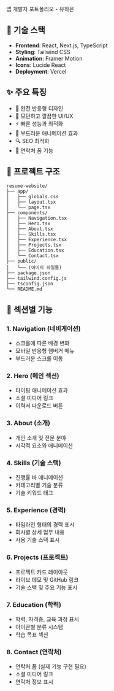 앱 개발자 포트폴리오 - 유하은 

## 🚀 기술 스택

- **Frontend**: React, Next.js, TypeScript
- **Styling**: Tailwind CSS
- **Animation**: Framer Motion
- **Icons**: Lucide React
- **Deployment**: Vercel

## ✨ 주요 특징

- 📱 완전 반응형 디자인
- 🎨 모던하고 깔끔한 UI/UX
- ⚡ 빠른 성능과 최적화
- 🌟 부드러운 애니메이션 효과
- 🔍 SEO 최적화
- 📧 연락처 폼 기능


## 📂 프로젝트 구조

```
resume-website/
├── app/
│   ├── globals.css
│   ├── layout.tsx
│   └── page.tsx
├── components/
│   ├── Navigation.tsx
│   ├── Hero.tsx
│   ├── About.tsx
│   ├── Skills.tsx
│   ├── Experience.tsx
│   ├── Projects.tsx
│   ├── Education.tsx
│   └── Contact.tsx
├── public/
│   └── (이미지 파일들)
├── package.json
├── tailwind.config.js
├── tsconfig.json
└── README.md
```

## 🎯 섹션별 기능

### 1. Navigation (네비게이션)
- 스크롤에 따른 배경 변화
- 모바일 반응형 햄버거 메뉴
- 부드러운 스크롤 이동

### 2. Hero (메인 섹션)
- 타이핑 애니메이션 효과
- 소셜 미디어 링크
- 이력서 다운로드 버튼

### 3. About (소개)
- 개인 소개 및 전문 분야
- 시각적 요소와 애니메이션

### 4. Skills (기술 스택)
- 진행률 바 애니메이션
- 카테고리별 기술 분류
- 기술 키워드 태그

### 5. Experience (경력)
- 타임라인 형태의 경력 표시
- 회사별 상세 업무 내용
- 사용 기술 스택 표시

### 6. Projects (프로젝트)
- 프로젝트 카드 레이아웃
- 라이브 데모 및 GitHub 링크
- 기술 스택 및 주요 기능 표시

### 7. Education (학력)
- 학력, 자격증, 교육 과정 표시
- 아이콘별 분류 시스템
- 학습 목표 섹션

### 8. Contact (연락처)
- 연락처 폼 (실제 기능 구현 필요)
- 소셜 미디어 링크
- 연락처 정보 표시

